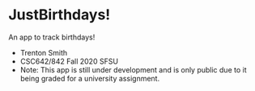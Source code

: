 # JustBirthdays!

An app to track birthdays!

- Trenton Smith
- CSC642/842 Fall 2020 SFSU
- Note: This app is still under development and is only public due to it being graded for a university assignment.
